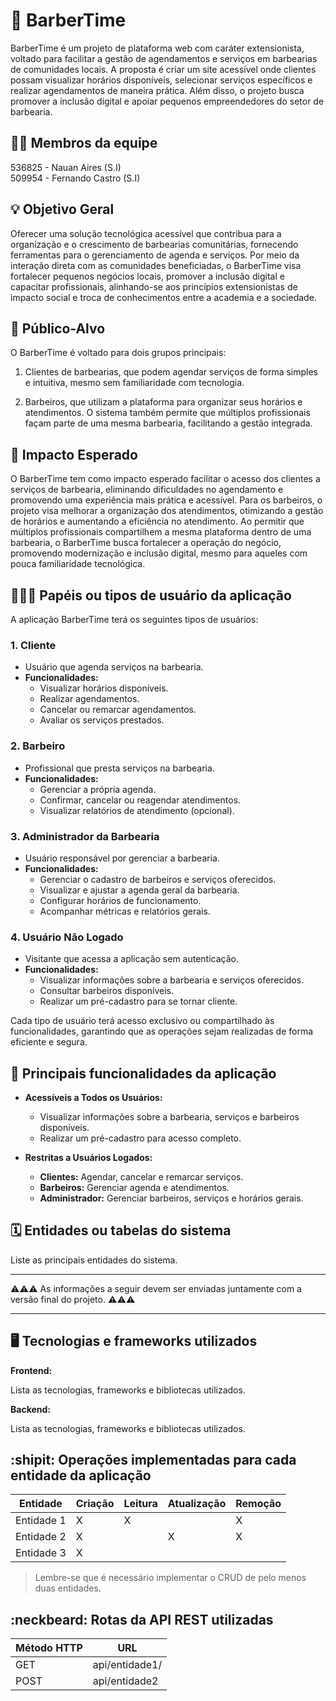 # :checkered_flag: BarberTime

BarberTime é um projeto de plataforma web com caráter extensionista, voltado para facilitar a gestão de agendamentos e serviços em barbearias de comunidades locais. A proposta é criar um site acessível onde clientes possam visualizar horários disponíveis, selecionar serviços específicos e realizar agendamentos de maneira prática. Além disso, o projeto busca promover a inclusão digital e apoiar pequenos empreendedores do setor de barbearia.

## :technologist: Membros da equipe

536825 - Nauan Aires (S.I)  
509954 - Fernando Castro (S.I)

## :bulb: Objetivo Geral

Oferecer uma solução tecnológica acessível que contribua para a organização e o crescimento de barbearias comunitárias, fornecendo ferramentas para o gerenciamento de agenda e serviços. Por meio da interação direta com as comunidades beneficiadas, o BarberTime visa fortalecer pequenos negócios locais, promover a inclusão digital e capacitar profissionais, alinhando-se aos princípios extensionistas de impacto social e troca de conhecimentos entre a academia e a sociedade.

## :eyes: Público-Alvo

O BarberTime é voltado para dois grupos principais:

1. Clientes de barbearias, que podem agendar serviços de forma simples e intuitiva, mesmo sem familiaridade com tecnologia.

2. Barbeiros, que utilizam a plataforma para organizar seus horários e atendimentos. O sistema também permite que múltiplos profissionais façam parte de uma mesma barbearia, facilitando a gestão integrada.

## :star2: Impacto Esperado

O BarberTime tem como impacto esperado facilitar o acesso dos clientes a serviços de barbearia, eliminando dificuldades no agendamento e promovendo uma experiência mais prática e acessível. Para os barbeiros, o projeto visa melhorar a organização dos atendimentos, otimizando a gestão de horários e aumentando a eficiência no atendimento. Ao permitir que múltiplos profissionais compartilhem a mesma plataforma dentro de uma barbearia, o BarberTime busca fortalecer a operação do negócio, promovendo modernização e inclusão digital, mesmo para aqueles com pouca familiaridade tecnológica.

## :people_holding_hands: Papéis ou tipos de usuário da aplicação

A aplicação BarberTime terá os seguintes tipos de usuários:  

### 1. **Cliente**  

- Usuário que agenda serviços na barbearia.  
- **Funcionalidades:**  
  - Visualizar horários disponíveis.  
  - Realizar agendamentos.  
  - Cancelar ou remarcar agendamentos.  
  - Avaliar os serviços prestados.  

### 2. **Barbeiro**  

- Profissional que presta serviços na barbearia.  
- **Funcionalidades:**  
  - Gerenciar a própria agenda.  
  - Confirmar, cancelar ou reagendar atendimentos.  
  - Visualizar relatórios de atendimento (opcional).  

### 3. **Administrador da Barbearia**  

- Usuário responsável por gerenciar a barbearia.  
- **Funcionalidades:**  
  - Gerenciar o cadastro de barbeiros e serviços oferecidos.  
  - Visualizar e ajustar a agenda geral da barbearia.  
  - Configurar horários de funcionamento.  
  - Acompanhar métricas e relatórios gerais.  

### 4. **Usuário Não Logado**  

- Visitante que acessa a aplicação sem autenticação.  
- **Funcionalidades:**  
  - Visualizar informações sobre a barbearia e serviços oferecidos.  
  - Consultar barbeiros disponíveis.  
  - Realizar um pré-cadastro para se tornar cliente.  

Cada tipo de usuário terá acesso exclusivo ou compartilhado às funcionalidades, garantindo que as operações sejam realizadas de forma eficiente e segura.

## :triangular_flag_on_post:  Principais funcionalidades da aplicação

- **Acessíveis a Todos os Usuários:**  
  - Visualizar informações sobre a barbearia, serviços e barbeiros disponíveis.  
  - Realizar um pré-cadastro para acesso completo.  

- **Restritas a Usuários Logados:**  
  - **Clientes:** Agendar, cancelar e remarcar serviços.  
  - **Barbeiros:** Gerenciar agenda e atendimentos.  
  - **Administrador:** Gerenciar barbeiros, serviços e horários gerais.  

## :spiral_calendar: Entidades ou tabelas do sistema

Liste as principais entidades do sistema.

----

:warning::warning::warning: As informações a seguir devem ser enviadas juntamente com a versão final do projeto. :warning::warning::warning:

----

## :desktop_computer: Tecnologias e frameworks utilizados

**Frontend:**

Lista as tecnologias, frameworks e bibliotecas utilizados.

**Backend:**

Lista as tecnologias, frameworks e bibliotecas utilizados.

## :shipit: Operações implementadas para cada entidade da aplicação

| Entidade| Criação | Leitura | Atualização | Remoção |
| --- | --- | --- | --- | --- |
| Entidade 1 | X |  X  |  | X |
| Entidade 2 | X |    |  X | X |
| Entidade 3 | X |    |  |  |

> Lembre-se que é necessário implementar o CRUD de pelo menos duas entidades.

## :neckbeard: Rotas da API REST utilizadas

| Método HTTP | URL |
| --- | --- |
| GET | api/entidade1/|
| POST | api/entidade2 |
